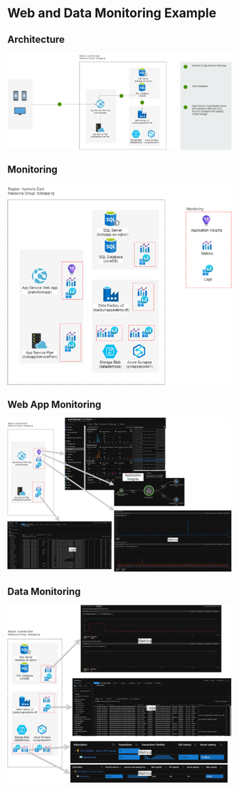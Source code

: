 # Web and Data Monitoring Example

## Architecture
![Azure Monitor Fundamental Data Types 1/2](/PNG/todoapp_webapp_data.png) 

## Monitoring
![Azure Monitor Fundamental Data Types 1/2](/PNG/todoapp_webapp_data_monitoring.png) 

## Web App Monitoring
![Azure Monitor Fundamental Data Types 1/2](/PNG/todoapp-webapp_monitoring.png) 

## Data Monitoring
![Azure Monitor Fundamental Data Types 1/2](/PNG/todoapp-data_monitoring.png) 
